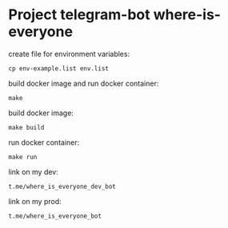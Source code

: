 # Project telegram-bot where-is-everyone

create file for environment variables:
```
cp env-example.list env.list
```

build docker image and run docker container:
```
make
```

build docker image:
```
make build
```

run docker container:
```
make run
```

link on my dev:
```
t.me/where_is_everyone_dev_bot
```

link on my prod:
```
t.me/where_is_everyone_bot
```
